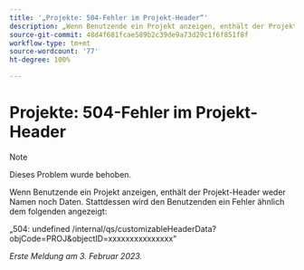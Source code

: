 ```yaml
---
title: '„Projekte: 504-Fehler im Projekt-Header“'
description: „Wenn Benutzende ein Projekt anzeigen, enthält der Projekt-Header weder Namen noch Daten. Stattdessen wird den Benutzenden ein Fehler angezeigt.“
source-git-commit: 48d4f681fcae589b2c39de9a73d29c1f6f851f8f
workflow-type: tm+mt
source-wordcount: '77'
ht-degree: 100%

---
```



# Projekte: 504-Fehler im Projekt-Header

>[!NOTE]
>
>Dieses Problem wurde behoben.

Wenn Benutzende ein Projekt anzeigen, enthält der Projekt-Header weder Namen noch Daten. Stattdessen wird den Benutzenden ein Fehler ähnlich dem folgenden angezeigt:

„504: undefined /internal/qs/customizableHeaderData?objCode=PROJ&amp;objectID=xxxxxxxxxxxxxxx“

_Erste Meldung am 3. Februar 2023._

